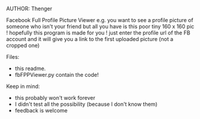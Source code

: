 AUTHOR: Thenger

Facebook Full Profile Picture Viewer
e.g.
you want to see a profile picture of someone who isn't your friend
but all you have is this poor tiny 160 x 160 pic
!
hopefully this program is made for you !
just enter the profile url of the FB account and it will give you a link to the first uploaded picture
(not a cropped one)


Files:
 - this readme.
 - fbFPPViewer.py
	contain the code!


Keep in mind:
 - this probably won't work forever
 - I didn't test all the possibility (because I don't know them)
 - feedback is welcome
	